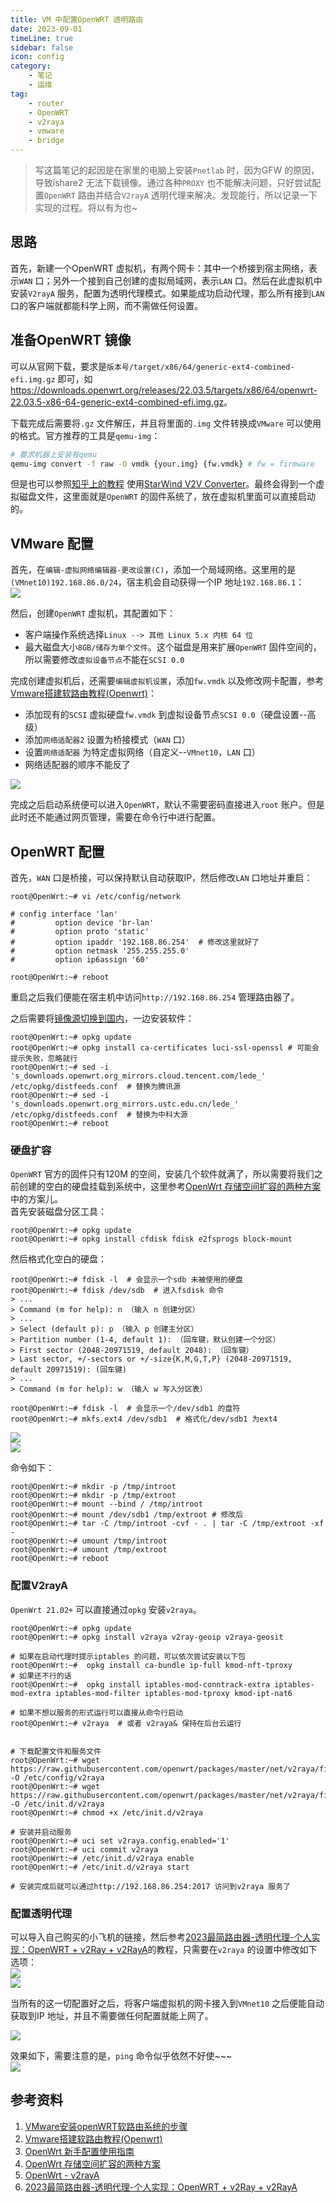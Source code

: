 ```yaml
---
title: VM 中配置OpenWRT 透明路由 
date: 2023-09-01
timeLine: true
sidebar: false  
icon: config
category:  
    - 笔记  
    - 运维      
tag:   
    - router  
    - OpenWRT  
    - v2raya
    - vmware  
    - bridge  
---   
```


> 写这篇笔记的起因是在家里的电脑上安装`Pnetlab` 时，因为GFW 的原因，导致ishare2 无法下载镜像。通过各种`PROXY` 也不能解决问题，只好尝试配置`OpenWRT` 路由并结合`V2rayA` 透明代理来解决。发现能行，所以记录一下实现的过程。将以有为也~  


## 思路  
首先，新建一个OpenWRT 虚拟机，有两个网卡：其中一个桥接到宿主网络，表示`WAN` 口；另外一个接到自己创建的虚拟局域网，表示`LAN` 口。然后在此虚拟机中安装`V2rayA` 服务，配置为透明代理模式。如果能成功启动代理，那么所有接到`LAN` 口的客户端就都能科学上网，而不需做任何设置。  

## 准备OpenWRT 镜像  
可以从官网下载，要求是`版本号/target/x86/64/generic-ext4-combined-efi.img.gz` 即可，如<https://downloads.openwrt.org/releases/22.03.5/targets/x86/64/openwrt-22.03.5-x86-64-generic-ext4-combined-efi.img.gz>。  

下载完成后需要将`.gz` 文件解压，并且将里面的`.img` 文件转换成`VMware` 可以使用的格式。官方推荐的工具是`qemu-img`：  
```bash  
# 要求机器上安装有qemu  
qemu-img convert -f raw -O vmdk {your.img} {fw.vmdk} # fw = firmware 
```  

但是也可以参照[知乎上的教程](https://zhuanlan.zhihu.com/p/642643603) 使用[StarWind V2V Converter](https://www.starwindsoftware.com/tmplink/starwindconverter.exe)。最终会得到一个虚拟磁盘文件，这里面就是`OpenWRT` 的固件系统了，放在虚拟机里面可以直接启动的。  

## VMware 配置  
首先，在`编辑-虚拟网络编辑器-更改设置(C)`，添加一个局域网络。这里用的是`(VMnet10)192.168.86.0/24`，宿主机会自动获得一个IP 地址`192.168.86.1`：    
![](./img/vmware-network.png)

然后，创建`OpenWRT` 虚拟机，其配置如下：  
- 客户端操作系统选择`Linux --> 其他 Linux 5.x 内核 64 位`  
- 最大磁盘大小`8GB/储存为单个文件`。这个磁盘是用来扩展`OpenWRT` 固件空间的，所以需要修改`虚拟设备节点`不能在`SCSI 0.0`  

完成创建虚拟机后，还需要`编辑虚拟机设置`，添加`fw.vmdk` 以及修改网卡配置，参考[Vmware搭建软路由教程(Openwrt)](https://blog.csdn.net/qq_43316775/article/details/83027053)：  
- 添加现有的`SCSI` 虚拟硬盘`fw.vmdk` 到虚拟设备节点`SCSI 0.0`（硬盘设置--高级）  
- 添加`网络适配器2` 设置为桥接模式（`WAN` 口）  
- 设置`网络适配器` 为特定虚拟网络（自定义--`VMnet10`，`LAN` 口）  
- 网络适配器的顺序不能反了

![](./img/vmware-hardware.png)  

完成之后启动系统便可以进入`OpenWRT`，默认不需要密码直接进入`root` 账户。但是此时还不能通过网页管理，需要在命令行中进行配置。   

## OpenWRT 配置  

首先，`WAN` 口是桥接，可以保持默认自动获取IP，然后修改`LAN` 口地址并重启：  
```shell-session    
root@OpenWrt:~# vi /etc/config/network  

# config interface 'lan'
#         option device 'br-lan'
#         option proto 'static'
#         option ipaddr '192.168.86.254'  # 修改这里就好了
#         option netmask '255.255.255.0'  
#         option ip6assign '60'  

root@OpenWrt:~# reboot    
```  
重启之后我们便能在宿主机中访问`http://192.168.86.254` 管理路由器了。  

之后需要将[镜像源切换到国内](https://www.moewah.com/archives/4054.html)，一边安装软件：  
```shell-session    
root@OpenWrt:~# opkg update
root@OpenWrt:~# opkg install ca-certificates luci-ssl-openssl # 可能会提示失败，忽略就行
root@OpenWrt:~# sed -i 's_downloads.openwrt.org_mirrors.cloud.tencent.com/lede_' /etc/opkg/distfeeds.conf  # 替换为腾讯源  
root@OpenWrt:~# sed -i 's_downloads.openwrt.org_mirrors.ustc.edu.cn/lede_' /etc/opkg/distfeeds.conf  # 替换为中科大源  
root@OpenWrt:~# reboot  
```

### 硬盘扩容  
`OpenWRT` 官方的固件只有120M 的空间，安装几个软件就满了，所以需要将我们之前创建的空白的硬盘挂载到系统中，这里参考[OpenWrt 存储空间扩容的两种方案](https://www.moewah.com/archives/4719.html)中的方案儿。  
首先安装磁盘分区工具：  
```shell-session    
root@OpenWrt:~# opkg update 
root@OpenWrt:~# opkg install cfdisk fdisk e2fsprogs block-mount
```

然后格式化空白的硬盘：  
```shell-session    
root@OpenWrt:~# fdisk -l  # 会显示一个sdb 未被使用的硬盘
root@OpenWrt:~# fdisk /dev/sdb  # 进入fsdisk 命令  
> ...
> Command (m for help): n （输入 n 创建分区）  
> ...
> Select (default p): p （输入 p 创建主分区）
> Partition number (1-4, default 1): （回车键，默认创建一个分区）
> First sector (2048-20971519, default 2048): （回车键）
> Last sector, +/-sectors or +/-size{K,M,G,T,P} (2048-20971519, default 20971519): (回车键) 
> ... 
> Command (m for help): w （输入 w 写入分区表）

root@OpenWrt:~# fdisk -l  # 会显示一个/dev/sdb1 的盘符  
root@OpenWrt:~# mkfs.ext4 /dev/sdb1  # 格式化/dev/sdb1 为ext4   
```  

![](./img/openwrt-mount-block.png)  
![](./img/openwrt-mount-block2.png)  

命令如下：  
```shell-session    
root@OpenWrt:~# mkdir -p /tmp/introot
root@OpenWrt:~# mkdir -p /tmp/extroot
root@OpenWrt:~# mount --bind / /tmp/introot
root@OpenWrt:~# mount /dev/sdb1 /tmp/extroot # 修改后
root@OpenWrt:~# tar -C /tmp/introot -cvf - . | tar -C /tmp/extroot -xf -
root@OpenWrt:~# umount /tmp/introot
root@OpenWrt:~# umount /tmp/extroot
root@OpenWrt:~# reboot 
```  

### 配置V2rayA  
`OpenWrt 21.02+` 可以直接通过`opkg` 安装`v2raya`。  
```shell-session
root@OpenWrt:~# opkg update
root@OpenWrt:~# opkg install v2raya v2ray-geoip v2raya-geosit  

# 如果在启动代理时提示iptables 的问题，可以依次尝试安装以下包  
root@OpenWrt:~#  opkg install ca-bundle ip-full kmod-nft-tproxy
# 如果还不行的话
root@OpenWrt:~#  opkg install iptables-mod-conntrack-extra iptables-mod-extra iptables-mod-filter iptables-mod-tproxy kmod-ipt-nat6

# 如果不想以服务的形式运行可以直接从命令行启动  
root@OpenWrt:~# v2raya  # 或者 v2raya& 保持在后台云运行  


# 下载配置文件和服务文件  
root@OpenWrt:~# wget https://raw.githubusercontent.com/openwrt/packages/master/net/v2raya/files/v2raya.config -O /etc/config/v2raya
root@OpenWrt:~# wget https://raw.githubusercontent.com/openwrt/packages/master/net/v2raya/files/v2raya.init -O /etc/init.d/v2raya
root@OpenWrt:~# chmod +x /etc/init.d/v2raya  

# 安装并启动服务  
root@OpenWrt:~# uci set v2raya.config.enabled='1'
root@OpenWrt:~# uci commit v2raya
root@OpenWrt:~# /etc/init.d/v2raya enable
root@OpenWrt:~# /etc/init.d/v2raya start  

# 安装完成后就可以通过http://192.168.86.254:2017 访问到v2raya 服务了
```

### 配置透明代理  
可以导入自己购买的小飞机的链接，然后参考[2023最简路由器-透明代理-个人实现：OpenWRT + v2Ray + v2RayA](https://www.youtube.com/watch?v=ixnidCvk0DI)的教程，只需要在`v2raya` 的设置中修改如下选项：    
![](./img/v2raya-config.png)  
![](./img/v2raya-config-2.png)  

当所有的这一切配置好之后，将客户端虚拟机的网卡接入到`VMnet10` 之后便能自动获取到IP 地址，并且不需要做任何配置就能上网了。  

![](./img/client-connection.png)

效果如下，需要注意的是，`ping` 命令似乎依然不好使~~~  
![](./img/ishare2.png)

## 参考资料  
1. [VMware安装openWRT软路由系统的步骤](https://zhuanlan.zhihu.com/p/642643603)  
2. [Vmware搭建软路由教程(Openwrt)](https://blog.csdn.net/qq_43316775/article/details/83027053)  
3. [OpenWrt 新手配置使用指南](https://www.moewah.com/archives/4054.html)  
4. [OpenWrt 存储空间扩容的两种方案](https://www.moewah.com/archives/4719.html)  
5. [OpenWrt - v2rayA](https://v2raya.org/docs/prologue/installation/openwrt/)  
6. [2023最简路由器-透明代理-个人实现：OpenWRT + v2Ray + v2RayA](https://www.youtube.com/watch?v=ixnidCvk0DI)  

<busuanzi></busuanzi>